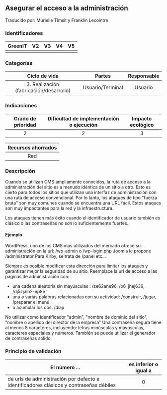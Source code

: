 ## Asegurar el acceso a la administración

Traducido por: Murielle Timsit y Franklin Lecointre

### Identificadores

| GreenIT | V2  | V3  | V4  | V5  |
| :-----: | :-: | :-: | :-: | :-: |
|         |     |     |     |     |

### Categorías

|              Ciclo de vida              |      Partes      | Responsable |
| :-------------------------------------: | :--------------: | :---------: |
| 3. Realización (fabricación/desarrollo) | Usuario/Terminal |   Usuario   |

### Indicaciones

| Grado de prioridad | Dificultad de implementación o ejecución | Impacto ecológico |
| :----------------: | :--------------------------------------: | :---------------: |
|         2          |                    2                     |         3         |

| Recursos ahorrados |
| :----------------: |
|        Red         |

### Descripción

Cuando se utilizan CMS ampliamente conocidos, la ruta de acceso a la administración del sitio es a menudo idéntica de un sitio a otro.
Esto es cierto para todos los sitios que utilizan una interfaz de administración con una ruta de acceso convencional.
Por lo tanto, los ataques de tipo "fuerza bruta" son muy comunes cuando se encuentra una URL fácil.
Estos ataques son muy impactantes para la red y la infraestructura.

Los ataques tienen más éxito cuando el identificador de usuario también es clásico o las contraseñas no son lo suficientemente fuertes.

#### Ejemplo

WordPress, uno de los CMS más utilizados del mercado ofrece su administración en la url: /wp-admin o /wp-login.php
Joomla le propone /administrator
Para Kirby, se trata de /panel
etc...

Siempre es posible modificar esta dirección para limitar los ataques y garantizar mejor la seguridad de su sitio.
Reemplace la url de acceso a las páginas de administración con:

- una cadena aleatoria sin mayúsculas : /ze62ane96, /o6_jhej639, /dj5zjaih2-ep8e
- una o varias palabras relacionadas con su actividad: /construir, /jugar, /preparar el menú
- o acumular los dos: /díaμ

No utilizar como identificador "admin", "nombre de dominio del sitio", "nombre o apellido del director de la empresa"
Una contraseña segura tiene al menos 8 caracteres, incluyendo: letras minúsculas y mayúsculas, caracteres especiales y números.
También se puede utilizar el generador de contraseñas solido.

### Principio de validación

| El número ...                                                                          | es inferior o igual a |
| -------------------------------------------------------------------------------------- | :-------------------: |
| de urls de administración por defecto e identificadores clásicos y contraseñas débiles |           0           |
